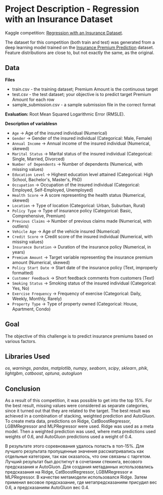 # Project Description - Regression with an Insurance Dataset

Kaggle competition: [Regression with an Insurance Dataset](https://www.kaggle.com/competitions/playground-series-s4e12). 

The dataset for this competition (both train and test) was generated from a deep learning model trained on the [Insurance Premium Prediction](https://www.kaggle.com/datasets/schran/insurance-premium-prediction) dataset. Feature distributions are close to, but not exactly the same, as the original.

## Data

**Files**

- train.csv - the training dataset; Premium Amount is the continuous target
- test.csv - the test dataset; your objective is to predict target Premium Amount for each row
- sample_submission.csv - a sample submission file in the correct format

**Evaluation:**  Root Mean Squared Logarithmic Error (RMSLE).

**Description of variablesn**

- `Age` -> Age of the insured individual (Numerical)
- `Gender` -> Gender of the insured individual (Categorical: Male, Female)
- `Annual Income` -> Annual income of the insured individual (Numerical, skewed)
- `Marital Status` -> Marital status of the insured individual (Categorical: Single, Married, Divorced)
- `Number of Dependents` -> Number of dependents (Numerical, with missing values)
- `Education Level` -> Highest education level attained (Categorical: High School, Bachelor's, Master's, PhD)
- `Occupation` -> Occupation of the insured individual (Categorical: Employed, Self-Employed, Unemployed)
- `Health Score` -> A score representing the health status (Numerical, skewed)
- `Location` -> Type of location (Categorical: Urban, Suburban, Rural)
- `Policy Type` -> Type of insurance policy (Categorical: Basic, Comprehensive, Premium)
- `Previous Claims` -> Number of previous claims made (Numerical, with outliers)
- `Vehicle Age` -> Age of the vehicle insured (Numerical)
- `Credit Score` -> Credit score of the insured individual (Numerical, with missing values)
- `Insurance Duration` -> Duration of the insurance policy (Numerical, in years)
- `Premium Amount` -> Target variable representing the insurance premium amount (Numerical, skewed)
- `Policy Start Date` -> Start date of the insurance policy (Text, improperly formatted)
- `Customer Feedback` -> Short feedback comments from customers (Text)
- `Smoking Status` -> Smoking status of the insured individual (Categorical: Yes, No)
- `Exercise Frequency` -> Frequency of exercise (Categorical: Daily, Weekly, Monthly, Rarely)
- `Property Type` -> Type of property owned (Categorical: House, Apartment, Condo)

## Goal

The objective of this challenge is to predict insurance premiums based on various factors.

## Libraries Used

*os*, *warnings*, *pandas*, *matplotlib*, *numpy*, *seaborn*, *scipy*, *sklearn*, *phik*, *lightgbm*, *catboost*, *optuna*, *autogluon*

## Conclusion

As a result of this competition, it was possible to get into the top 15%. For the best result, missing values ​​were considered as separate categories, since it turned out that they are related to the target. The best result was achieved in a combination of stacking, weighted prediction and AutoGluon. To create meta data, predictions on Ridge, CatBoostRegressor, LGBMRegressor and MLPRegressor were used. Ridge was used as a meta model. Then a weighted prediction was used, where meta predictions used weights of 0.6, and AutoGluon predictions used a weight of 0.4.

В результате этого соревнования удалось попасть в топ-15%. Для лучшего результата пропущенные значения рассматривались как отдельные категории, так как оказалось, что они связаны с таргетом. Лучший результат был достигнут в сочетании стекинга, весового предсказания и AutoGluon. Для создания метаданных использовались предсказания на Ridge, CatBoostRegressor, LGBMRegressor и MLPRegressor. В качестве метамодели использовался Ridge. Затем применил весовое предсказание, где метапредсказаниям присудил вес 0.6, а предсказаниям AutoGluon вес 0.4.
